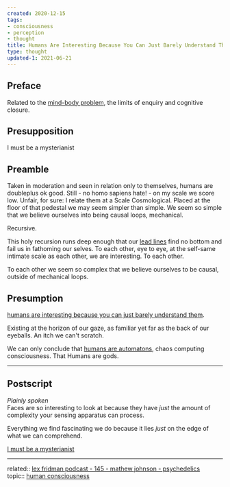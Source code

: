 ```yaml
---
created: 2020-12-15
tags:
- consciousness
- perception
- thought
title: Humans Are Interesting Because You Can Just Barely Understand Them
type: thought
updated-1: 2021-06-21
---
```

   
## Preface   
   
Related to the [mind-body problem](/not_created.md), the limits of enquiry and cognitive closure.   
   
## Presupposition   
   
I must be a mysterianist   
   
## Preamble   
   
Taken in moderation and seen in relation only to themselves, humans are doubleplus ok good. Still - no homo sapiens hate! - on my scale we score low. Unfair, for sure: I relate them at a Scale Cosmological. Placed at the floor of that pedestal we may seem simpler than simple. We seem so simple that we believe ourselves into being causal loops, mechanical.   
   
Recursive.   
   
This holy recursion runs deep enough that our [lead lines](http://www.navyandmarine.org/planspatterns/soundingline.htm) find no bottom and fail us in fathoming our selves. To each other, eye to eye, at the self-same intimate scale as each other, we are interesting. To each other.   
   
To each other we seem so complex that we believe ourselves to be causal, outside of mechanical loops.   
   
## Presumption   
   
[humans are interesting because you can just barely understand them](../../www/thought/humans%20are%20interesting%20because%20you%20can%20just%20barely%20understand%20them.md).   
   
Existing at the horizon of our gaze, as familiar yet far as the back of our eyeballs. An itch we can't scratch.   
   
We can only conclude that [humans are automatons](/not_created.md), chaos computing consciousness. That Humans are gods.   
   
   
---   
   
## Postscript   
*Plainly spoken*     
Faces are so interesting to look at because they have *just* the amount of complexity your sensing apparatus can process.   
   
Everything we find fascinating we do because it lies *just* on the edge of what we can comprehend.   
   
[I must be a mysterianist](../../www/i%20must%20be%20a%20mysterianist.md)   
   
   
---   
related:: [lex fridman podcast - 145 - mathew johnson - psychedelics](/not_created.md)   
topic:: [human consciousness](/not_created.md)